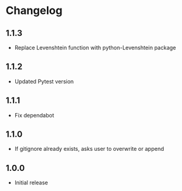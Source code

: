 # Changelog

## 1.1.3

- Replace Levenshtein function with python-Levenshtein package

## 1.1.2

- Updated Pytest version

## 1.1.1

- Fix dependabot

## 1.1.0

- If gitignore already exists, asks user to overwrite or append

## 1.0.0

- Initial release

